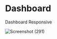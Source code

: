 # Dashboard
Dashboard Responsive

![Screenshot (291)](https://user-images.githubusercontent.com/83846852/150268932-af37916a-1b6d-4d04-a26c-9a3a09c68196.png)
